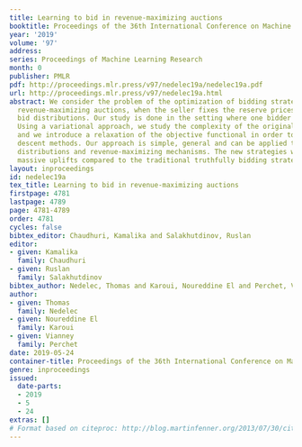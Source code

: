 ```yaml
---
title: Learning to bid in revenue-maximizing auctions
booktitle: Proceedings of the 36th International Conference on Machine Learning
year: '2019'
volume: '97'
address: 
series: Proceedings of Machine Learning Research
month: 0
publisher: PMLR
pdf: http://proceedings.mlr.press/v97/nedelec19a/nedelec19a.pdf
url: http://proceedings.mlr.press/v97/nedelec19a.html
abstract: We consider the problem of the optimization of bidding strategies in prior-dependent
  revenue-maximizing auctions, when the seller fixes the reserve prices based on the
  bid distributions. Our study is done in the setting where one bidder is strategic.
  Using a variational approach, we study the complexity of the original objective
  and we introduce a relaxation of the objective functional in order to use gradient
  descent methods. Our approach is simple, general and can be applied to various value
  distributions and revenue-maximizing mechanisms. The new strategies we derive yield
  massive uplifts compared to the traditional truthfully bidding strategy.
layout: inproceedings
id: nedelec19a
tex_title: Learning to bid in revenue-maximizing auctions
firstpage: 4781
lastpage: 4789
page: 4781-4789
order: 4781
cycles: false
bibtex_editor: Chaudhuri, Kamalika and Salakhutdinov, Ruslan
editor:
- given: Kamalika
  family: Chaudhuri
- given: Ruslan
  family: Salakhutdinov
bibtex_author: Nedelec, Thomas and Karoui, Noureddine El and Perchet, Vianney
author:
- given: Thomas
  family: Nedelec
- given: Noureddine El
  family: Karoui
- given: Vianney
  family: Perchet
date: 2019-05-24
container-title: Proceedings of the 36th International Conference on Machine Learning
genre: inproceedings
issued:
  date-parts:
  - 2019
  - 5
  - 24
extras: []
# Format based on citeproc: http://blog.martinfenner.org/2013/07/30/citeproc-yaml-for-bibliographies/
---
```

